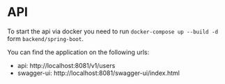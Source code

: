 # API

To start the api via docker you need to run `docker-compose up --build -d`
form `backend/spring-boot`.

You can find the application on the following urls:

- api: http://localhost:8081/v1/users
- swagger-ui: http://localhost:8081/swagger-ui/index.html